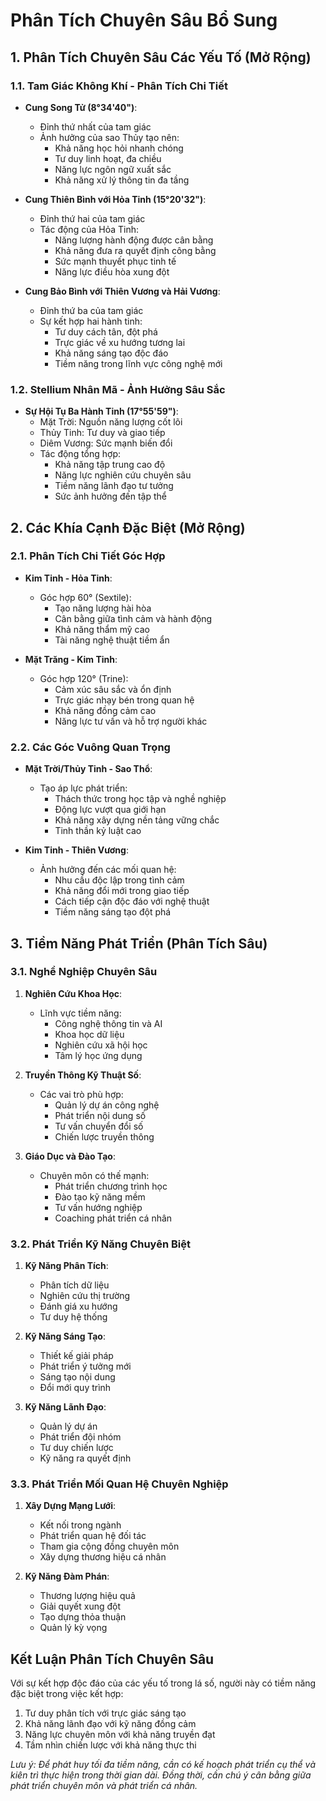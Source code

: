 # Phân Tích Chuyên Sâu Bổ Sung

## 1. Phân Tích Chuyên Sâu Các Yếu Tố (Mở Rộng)

### 1.1. Tam Giác Không Khí - Phân Tích Chi Tiết
- **Cung Song Tử (8°34'40")**:
  * Đỉnh thứ nhất của tam giác
  * Ảnh hưởng của sao Thủy tạo nên:
    * Khả năng học hỏi nhanh chóng
    * Tư duy linh hoạt, đa chiều
    * Năng lực ngôn ngữ xuất sắc
    * Khả năng xử lý thông tin đa tầng

- **Cung Thiên Bình với Hỏa Tinh (15°20'32")**:
  * Đỉnh thứ hai của tam giác
  * Tác động của Hỏa Tinh:
    * Năng lượng hành động được cân bằng
    * Khả năng đưa ra quyết định công bằng
    * Sức mạnh thuyết phục tinh tế
    * Năng lực điều hòa xung đột

- **Cung Bảo Bình với Thiên Vương và Hải Vương**:
  * Đỉnh thứ ba của tam giác
  * Sự kết hợp hai hành tinh:
    * Tư duy cách tân, đột phá
    * Trực giác về xu hướng tương lai
    * Khả năng sáng tạo độc đáo
    * Tiềm năng trong lĩnh vực công nghệ mới

### 1.2. Stellium Nhân Mã - Ảnh Hưởng Sâu Sắc
- **Sự Hội Tụ Ba Hành Tinh (17°55'59")**:
  * Mặt Trời: Nguồn năng lượng cốt lõi
  * Thủy Tinh: Tư duy và giao tiếp
  * Diêm Vương: Sức mạnh biến đổi
  * Tác động tổng hợp:
    * Khả năng tập trung cao độ
    * Năng lực nghiên cứu chuyên sâu
    * Tiềm năng lãnh đạo tư tưởng
    * Sức ảnh hưởng đến tập thể

## 2. Các Khía Cạnh Đặc Biệt (Mở Rộng)

### 2.1. Phân Tích Chi Tiết Góc Hợp
- **Kim Tinh - Hỏa Tinh**:
  * Góc hợp 60° (Sextile):
    * Tạo năng lượng hài hòa
    * Cân bằng giữa tình cảm và hành động
    * Khả năng thẩm mỹ cao
    * Tài năng nghệ thuật tiềm ẩn

- **Mặt Trăng - Kim Tinh**:
  * Góc hợp 120° (Trine):
    * Cảm xúc sâu sắc và ổn định
    * Trực giác nhạy bén trong quan hệ
    * Khả năng đồng cảm cao
    * Năng lực tư vấn và hỗ trợ người khác

### 2.2. Các Góc Vuông Quan Trọng
- **Mặt Trời/Thủy Tinh - Sao Thổ**:
  * Tạo áp lực phát triển:
    * Thách thức trong học tập và nghề nghiệp
    * Động lực vượt qua giới hạn
    * Khả năng xây dựng nền tảng vững chắc
    * Tinh thần kỷ luật cao

- **Kim Tinh - Thiên Vương**:
  * Ảnh hưởng đến các mối quan hệ:
    * Nhu cầu độc lập trong tình cảm
    * Khả năng đổi mới trong giao tiếp
    * Cách tiếp cận độc đáo với nghệ thuật
    * Tiềm năng sáng tạo đột phá

## 3. Tiềm Năng Phát Triển (Phân Tích Sâu)

### 3.1. Nghề Nghiệp Chuyên Sâu
1. **Nghiên Cứu Khoa Học**:
   * Lĩnh vực tiềm năng:
     * Công nghệ thông tin và AI
     * Khoa học dữ liệu
     * Nghiên cứu xã hội học
     * Tâm lý học ứng dụng

2. **Truyền Thông Kỹ Thuật Số**:
   * Các vai trò phù hợp:
     * Quản lý dự án công nghệ
     * Phát triển nội dung số
     * Tư vấn chuyển đổi số
     * Chiến lược truyền thông

3. **Giáo Dục và Đào Tạo**:
   * Chuyên môn có thế mạnh:
     * Phát triển chương trình học
     * Đào tạo kỹ năng mềm
     * Tư vấn hướng nghiệp
     * Coaching phát triển cá nhân

### 3.2. Phát Triển Kỹ Năng Chuyên Biệt
1. **Kỹ Năng Phân Tích**:
   * Phân tích dữ liệu
   * Nghiên cứu thị trường
   * Đánh giá xu hướng
   * Tư duy hệ thống

2. **Kỹ Năng Sáng Tạo**:
   * Thiết kế giải pháp
   * Phát triển ý tưởng mới
   * Sáng tạo nội dung
   * Đổi mới quy trình

3. **Kỹ Năng Lãnh Đạo**:
   * Quản lý dự án
   * Phát triển đội nhóm
   * Tư duy chiến lược
   * Kỹ năng ra quyết định

### 3.3. Phát Triển Mối Quan Hệ Chuyên Nghiệp
1. **Xây Dựng Mạng Lưới**:
   * Kết nối trong ngành
   * Phát triển quan hệ đối tác
   * Tham gia cộng đồng chuyên môn
   * Xây dựng thương hiệu cá nhân

2. **Kỹ Năng Đàm Phán**:
   * Thương lượng hiệu quả
   * Giải quyết xung đột
   * Tạo dựng thỏa thuận
   * Quản lý kỳ vọng

## Kết Luận Phân Tích Chuyên Sâu
Với sự kết hợp độc đáo của các yếu tố trong lá số, người này có tiềm năng đặc biệt trong việc kết hợp:
1. Tư duy phân tích với trực giác sáng tạo
2. Khả năng lãnh đạo với kỹ năng đồng cảm
3. Năng lực chuyên môn với khả năng truyền đạt
4. Tầm nhìn chiến lược với khả năng thực thi

*Lưu ý: Để phát huy tối đa tiềm năng, cần có kế hoạch phát triển cụ thể và kiên trì thực hiện trong thời gian dài. Đồng thời, cần chú ý cân bằng giữa phát triển chuyên môn và phát triển cá nhân.* 